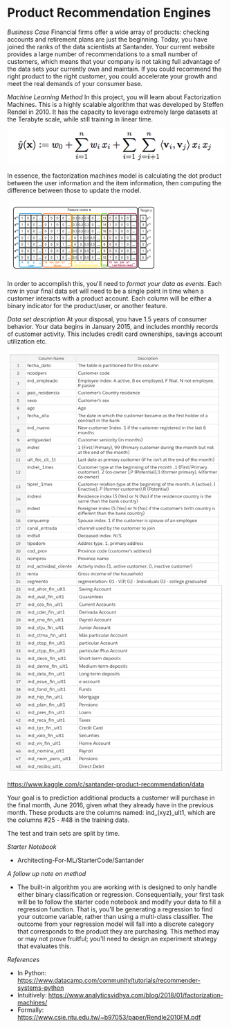 # Product Recommendation Engines

*Business Case*
Financial firms offer a wide array of products: checking accounts and retirement plans are just the beginning. Today, you have joined the ranks of the data scientists at Santander.  Your current website provides a large number of recommendations to a small number of customers, which means that your company is not taking full advantage of the data sets your currently own and maintain. If you could recommend the right product to the right customer, you could accelerate your growth and meet the real demands of your consumer base.

*Machine Learning Method*
In this project, you will learn about Factorization Machines. This is a highly scalable algorithm that was developed by Steffen Rendel in 2010. It has the capacity to leverage extremely large datasets at the Terabyte scale, while still training in linear time. 

![alt text](Images/recommender_1.png ) 

In essence, the factorization machines model is calculating the dot product between the user information and the item information, then computing the difference between those to update the model.

![alt text](Images/recommender_2.png ) 


In order to accomplish this, you'll need to *format your data as events*. Each row in your final data set will need to be a single point in time when a customer interacts with a product account. Each column will be either a binary indicator for the product/user, or another feature.

*Data set description*
At your disposal, you have 1.5 years of consumer behavior. Your data begins in January 2015, and includes monthly records of customer activity. This includes credit card ownerships, savings account utilization etc. 

![alt text](Images/recommender_3.png ) 
![alt text](Images/recommender_4.png ) 

https://www.kaggle.com/c/santander-product-recommendation/data 

Your goal is to prediction additional products a customer will purchase in the final month, June 2016, given what they already have in the previous month. These products are the columns named: ind_(xyz)_ult1, which are the columns #25 - #48 in the training data. 

The test and train sets are split by time.

*Starter Notebook*

* Architecting-For-ML/StarterCode/Santander


*A follow up note on method*

* The built-in algorithm you are working with is designed to only handle either binary classification or regression. Consequentially, your first task will be to follow the starter code notebook and modify your data to fill a regression function. That is, you'll be generating a regression to find your outcome variable, rather than using a multi-class classifier. The outcome from your regression model will fall into a discrete category that corresponds to the product they are purchasing. This method may or may not prove fruitful; you'll need to design an experiment strategy that evaluates this.



*References*

* In Python: https://www.datacamp.com/community/tutorials/recommender-systems-python
* Intuitively: https://www.analyticsvidhya.com/blog/2018/01/factorization-machines/ 
* Formally: https://www.csie.ntu.edu.tw/~b97053/paper/Rendle2010FM.pdf 

